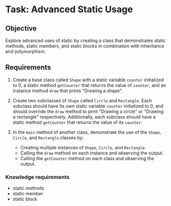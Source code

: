 # Task: Advanced Static Usage 

## Objective
Explore advanced uses of static by creating a class that demonstrates static methods, static members, and static blocks in combination with inheritance and polymorphism.

## Requirements

1. Create a base class called `Shape` with a static variable `counter` initialized to 0, a static method `getCounter` that returns the value of `counter`, and an instance method `draw` that prints "Drawing a shape".

2. Create two subclasses of `Shape` called `Circle` and `Rectangle`. Each subclass should have its own static variable `counter` initialized to 0, and should override the `draw` method to print "Drawing a circle" or "Drawing a rectangle" respectively. Additionally, each subclass should have a static method `getCounter` that returns the value of its `counter`.

3. In the `main` method of another class, demonstrate the use of the `Shape`, `Circle`, and `Rectangle` classes by:
   - Creating multiple instances of `Shape`, `Circle`, and `Rectangle`.
   - Calling the `draw` method on each instance and observing the output.
   - Calling the `getCounter` method on each class and observing the output.

### Knowledge requirements
- static methods   
- static member   
- static block
   